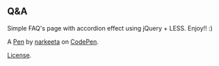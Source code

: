 Q&A
---
Simple FAQ's page with accordion effect using jQuery + LESS. Enjoy!! :)

A [Pen](http://codepen.io/narkeeta/pen/qNwKby) by [narkeeta](http://codepen.io/narkeeta) on [CodePen](http://codepen.io/).

[License](http://codepen.io/narkeeta/pen/qNwKby/license).